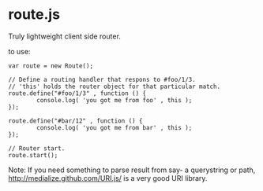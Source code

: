route.js
========

Truly lightweight client side router.

to use:

    var route = new Route();

    // Define a routing handler that respons to #foo/1/3.
    // 'this' holds the router object for that particular match.
    route.define("#foo/1/3" , function () {
            console.log( 'you got me from foo' , this );
    });
    
    route.define("#bar/12" , function () {
            console.log( 'you got me from bar' , this );
    });
    
    // Router start.
    route.start();

Note: If you need something to parse result from say- a querystring or path, http://medialize.github.com/URI.js/ is a very good
URI library.